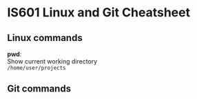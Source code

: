 # IS601 Linux and Git Cheatsheet


## Linux commands
**pwd**:<br>
Show current working directory<br>
`/home/user/projects`<br>

## Git commands
